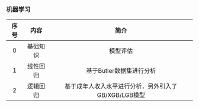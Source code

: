 ### 机器学习
|序号|  内容   |  简介   |
|:----:|:----:|:----:|
| 0 |   基础知识  |  模型评估   |
| 1 |   线性回归  |  基于Butler数据集进行分析   |
| 2 |   逻辑回归  |  基于成年人收入水平进行分析，另外引入了GB/XGB/LGB模型   |
